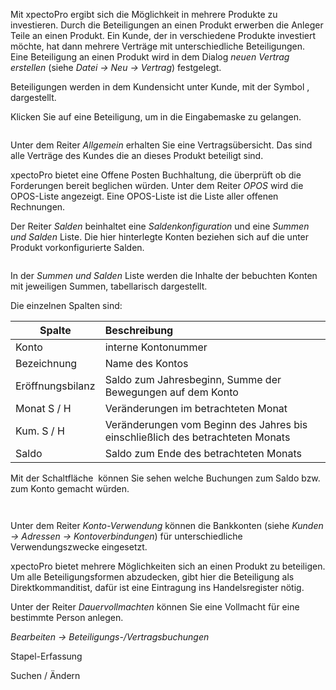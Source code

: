 <!DOCTYPE html>
<html>
<head>
<meta charset="utf-8">
<meta name="viewport" content="width=device-width, initial-scale=1.0">
<title>913_Beteiligungs-Vertragsbuchungen.md</title>
<link rel="stylesheet" href="https://stackedit.io/res-min/themes/base.css" />
<script type="text/javascript" src="https://cdn.mathjax.org/mathjax/latest/MathJax.js?config=TeX-AMS_HTML"></script>
</head>
<body><div class="container"><p>Mit xpectoPro ergibt sich die Möglichkeit in mehrere Produkte zu investieren. Durch die Beteiligungen an einen Produkt erwerben die Anleger Teile an einen Produkt. Ein Kunde, der in verschiedene Produkte investiert möchte, hat dann mehrere Verträge mit unterschiedliche Beteiligungen. <br>
Eine Beteiligung an einen Produkt wird in dem Dialog <em>neuen Vertrag erstellen</em> (siehe <em>Datei → Neu → Vertrag</em>) festgelegt.</p>

<p>Beteiligungen werden in dem Kundensicht unter Kunde, mit der Symbol <img src="http://xpecto.github.io/docs/img/img_1439978235195.png" alt="" title="">, dargestellt.  </p>

<p>Klicken Sie auf eine Beteiligung, um in die Eingabemaske zu gelangen.</p>

<p><img src="http://xpecto.github.io/docs/img/img_1438780567378.png" alt="" title=""></p>

<p>Unter dem Reiter <em>Allgemein</em>  erhalten Sie eine Vertragsübersicht. Das sind alle Verträge des Kundes die an dieses Produkt beteiligt sind.</p>

<p>xpectoPro bietet eine Offene Posten Buchhaltung, die überprüft ob die Forderungen bereit beglichen würden. Unter dem Reiter <em>OPOS</em> wird die OPOS-Liste angezeigt. Eine OPOS-Liste ist die Liste aller offenen Rechnungen. </p>

<p>Der Reiter <em>Salden</em> beinhaltet eine <em>Saldenkonfiguration</em> und eine <em>Summen und Salden</em> Liste. Die hier hinterlegte Konten beziehen sich auf die unter Produkt vorkonfigurierte Salden.</p>

<p><img src="http://xpecto.github.io/docs/img/img_1439903745722.png" alt="" title=""></p>

<p>In der <em>Summen und Salden</em> Liste werden die Inhalte der bebuchten Konten mit jeweiligen Summen, tabellarisch dargestellt.</p>

<p>Die einzelnen Spalten sind:</p>

<table>
<thead>
<tr>
  <th>Spalte</th>
  <th align="left">Beschreibung</th>
</tr>
</thead>
<tbody><tr>
  <td>Konto</td>
  <td align="left">interne Kontonummer</td>
</tr>
<tr>
  <td>Bezeichnung</td>
  <td align="left">Name des Kontos</td>
</tr>
<tr>
  <td>Eröffnungsbilanz</td>
  <td align="left">Saldo zum Jahresbeginn, Summe der Bewegungen auf dem Konto</td>
</tr>
<tr>
  <td>Monat S / H</td>
  <td align="left">Veränderungen im betrachteten Monat</td>
</tr>
<tr>
  <td>Kum. S / H</td>
  <td align="left">Veränderungen vom Beginn des Jahres bis einschließlich des betrachteten Monats</td>
</tr>
<tr>
  <td>Saldo</td>
  <td align="left">Saldo zum Ende des betrachteten Monats</td>
</tr>
</tbody></table>


<p>Mit der Schaltfläche <img src="http://xpecto.github.io/docs/img/img_1439980233293.png" alt="" title=""> können Sie sehen welche Buchungen zum Saldo bzw. zum Konto gemacht würden.</p>

<p><img src="http://xpecto.github.io/docs/img/img_1439905236293.png" alt="" title=""></p>

<p><img src="http://xpecto.github.io/docs/img/img_1439905104073.png" alt="" title=""></p>

<p>Unter dem Reiter <em>Konto-Verwendung</em> können die Bankkonten (siehe <em>Kunden → Adressen → Kontoverbindungen</em>) für unterschiedliche Verwendungszwecke eingesetzt.</p>

<p>xpectoPro bietet mehrere Möglichkeiten sich an einen Produkt zu beteiligen.  Um alle Beteiligungsformen abzudecken, gibt hier die Beteiligung als Direktkommanditist, dafür ist eine Eintragung ins Handelsregister nötig. </p>

<p>Unter der Reiter <em>Dauervollmachten</em> können Sie eine Vollmacht für eine bestimmte Person anlegen.</p>

<p><em>Bearbeiten → Beteiligungs-/Vertragsbuchungen</em></p>

<p>Stapel-Erfassung <br>
<img src="http://xpecto.github.io/docs/img/img_1439905500008.png" alt="" title=""></p>

<p>Suchen / Ändern <br>
<img src="http://xpecto.github.io/docs/img/img_1439905532327.png" alt="" title=""></p></div></body>
</html>